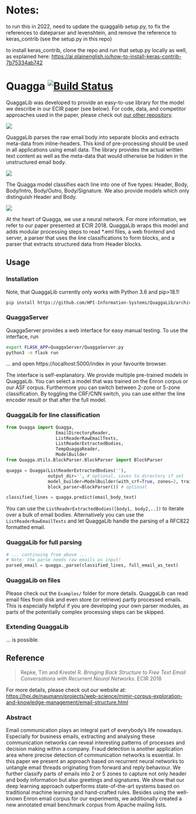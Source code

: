 # Notes:
to run this in 2022, need to update the quaggalib setup.py, to fix the references to dateparser and levenshtein, and remove the reference to keras_contrib (see the setup.py in this repo)

to install keras_contrib, clone the repo and run that setup.py  locally as well, as explained here:
https://ai.plainenglish.io/how-to-install-keras-contrib-7b75334ab742


# Quagga [![Build Status](https://travis-ci.com/HPI-Information-Systems/QuaggaLib.svg?branch=master)](https://travis-ci.com/HPI-Information-Systems/QuaggaLib)
QuaggaLib was developed to provide an easy-to-use library for the model we describe in our ECIR paper (see below). 
For code, data, and competitor approaches used in the paper, please check out [our other repository](https://github.com/HPI-Information-Systems/Quagga).

![](docs/email_segmentation.png)

QuaggaLib parses the raw email body into separate blocks and extracts meta-data from inline-headers.
This kind of pre-processing should be used in all applications using email data.
The library provides the actual written text content as well as the meta-data that would otherwise be hidden in the unstructured email body.

![](docs/line_classification.png)

The Quagga model classifies each line into one of five types: Header, Body, Body/Intro, Body/Outro, Body/Signature.
We also provide models which only distinguish Header and Body.

![](docs/dl_model.png)

At the heart of Quagga, we use a neural network.
For more information, we refer to our paper presented at ECIR 2018.
QuaggaLib wraps this model and adds modular processing steps to read *.eml files, a web frontend and server, a parser that uses the line classifications to form blocks, and a parser that extracts structured data from Header blocks.

## Usage
### Installation
Note, that QuaggaLib currently only works with Python 3.6 and pip>18.1!

```bash
pip install https://github.com/HPI-Information-Systems/QuaggaLib/archive/master.zip
```


### QuaggaServer
QuaggaServer provides a web interface for easy manual testing.
To use the interface, run 

```bash
export FLASK_APP=QuaggaServer/QuaggaServer.py
python3 -m flask run
```

... and open https://localhost:5000/index in your favourite browser.

The interface is self-explanatory.
We provide multiple pre-trained models in QuaggaLib.
You can select a model that was trained on the Enron corpus or our ASF corpus.
Furthermore you can switch between 2-zone or 5-zone classification.
By toggling the CRF/CNN switch, you can use either the line encoder result or that after the full model.

### QuaggaLib for line classification
```python
from Quagga import Quagga, 
                   EmailDirectoryReader, 
                   ListReaderRawEmailTexts, 
                   ListReaderExtractedBodies, 
                   TempQuaggaReader,
                   ModelBuilder
from Quagga.Utils.BlockParser.BlockParser import BlockParser

quagga = Quagga(ListReaderExtractedBodies(''), 
                output_dir='', # optional, saves to directory if set
                model_builder=ModelBuilder(with_crf=True, zones=2, trainset='enron'), # optional
                block_parser=BlockParser()) # optional

classified_lines = quagga.predict(email_body_text)
```

You can use the `ListReaderExtractedBodies([body1, body2,..])` to iterate over a bulk of email bodies.
Alternatively you can use the `ListReaderRawEmailTexts` and let QuaggaLib handle the parsing of a RFC822 formatted email.

### QuaggaLib for full parsing
```python
# ... continuing from above ...
# Note: the parse needs raw emails as input!
parsed_email = quagga._parse(classified_lines, full_email_as_text)
```

### QuaggaLib on files
Please check out the `Examples/` folder for more details.
QuaggaLib can read email files from disk and even store (or retrieve) partly processed emails.
This is especially helpful if you are developing your own parser modules, as parts of the potentially complex processing steps can be skipped.

### Extending QuaggaLib
... is possible.

## Reference

> Repke, Tim and Krestel R. *Bringing Back Structure to Free Text Email Conversations with Recurrent Neural Networks.* ECIR 2018

For more details, please check out our website at: https://hpi.de/naumann/projects/web-science/mimir-corpus-exploration-and-knowledge-management/email-structure.html

### Abstract
Email communication plays an integral part of everybody’s
life nowadays. Especially for business emails, extracting and analysing
these communication networks can reveal interesting patterns of processes
and decision making within a company. Fraud detection is another
application area where precise detection of communication networks is
essential. In this paper we present an approach based on recurrent neural
networks to untangle email threads originating from forward and reply
behaviour. We further classify parts of emails into 2 or 5 zones to capture
not only header and body information but also greetings and signatures.
We show that our deep learning approach outperforms state-of-the-art
systems based on traditional machine learning and hand-crafted rules.
Besides using the well-known Enron email corpus for our experiments,
we additionally created a new annotated email benchmark corpus from
Apache mailing lists.





